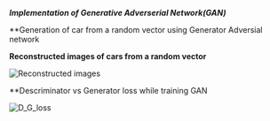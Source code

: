 ***Implementation of Generative Adverserial Network(GAN)***

**Generation of car from a random vector using Generator Adversial network

**Reconstructed images of cars from a random vector**

![Reconstructed images](https://user-images.githubusercontent.com/19210895/94343103-82a33c00-0033-11eb-9d00-eb030692471b.JPG)

**Descriminator vs Generator loss while training GAN

![D_G_loss](https://user-images.githubusercontent.com/19210895/94343129-aa929f80-0033-11eb-87bb-0b91281afb9f.JPG)




